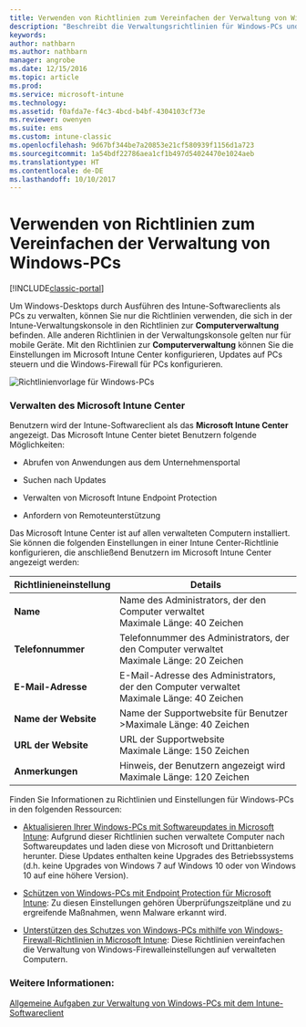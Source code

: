 ```yaml
---
title: Verwenden von Richtlinien zum Vereinfachen der Verwaltung von Windows-PCs
description: "Beschreibt die Verwaltungsrichtlinien für Windows-PCs und die Einstellungen für das Microsoft Intune Center."
keywords: 
author: nathbarn
ms.author: nathbarn
manager: angrobe
ms.date: 12/15/2016
ms.topic: article
ms.prod: 
ms.service: microsoft-intune
ms.technology: 
ms.assetid: f0afda7e-f4c3-4bcd-b4bf-4304103cf73e
ms.reviewer: owenyen
ms.suite: ems
ms.custom: intune-classic
ms.openlocfilehash: 9d67bf344be7a20853e21cf580939f1156d1a723
ms.sourcegitcommit: 1a54bdf22786aea1cf1b497d54024470e1024aeb
ms.translationtype: HT
ms.contentlocale: de-DE
ms.lasthandoff: 10/10/2017
---
```

# <a name="use-policies-to-simplify-windows-pc-management"></a>Verwenden von Richtlinien zum Vereinfachen der Verwaltung von Windows-PCs

[!INCLUDE[classic-portal](../includes/classic-portal.md)]

Um Windows-Desktops durch Ausführen des Intune-Softwareclients als PCs zu verwalten, können Sie nur die Richtlinien verwenden, die sich in der Intune-Verwaltungskonsole in den Richtlinien zur **Computerverwaltung** befinden. Alle anderen Richtlinien in der Verwaltungskonsole gelten nur für mobile Geräte. Mit den Richtlinien zur **Computerverwaltung** können Sie die Einstellungen im Microsoft Intune Center konfigurieren, Updates auf PCs steuern und die Windows-Firewall für PCs konfigurieren.

![Richtlinienvorlage für Windows-PCs](../media/pc_policy_template.png)

### <a name="manage-the-microsoft-intune-center"></a>Verwalten des Microsoft Intune Center
Benutzern wird der Intune-Softwareclient als das **Microsoft Intune Center** angezeigt. Das Microsoft Intune Center bietet Benutzern folgende Möglichkeiten:

-   Abrufen von Anwendungen aus dem Unternehmensportal

-   Suchen nach Updates

-   Verwalten von Microsoft Intune Endpoint Protection

-  Anfordern von Remoteunterstützung

Das Microsoft Intune Center ist auf allen verwalteten Computern installiert. Sie können die folgenden Einstellungen in einer Intune Center-Richtlinie konfigurieren, die anschließend Benutzern im Microsoft Intune Center angezeigt werden:

|Richtlinieneinstellung|Details|
|------------------|--------------------|
|**Name**|Name des Administrators, der den Computer verwaltet<br />Maximale Länge: 40 Zeichen|
|**Telefonnummer**|Telefonnummer des Administrators, der den Computer verwaltet<br />Maximale Länge: 20 Zeichen|
|**E-Mail-Adresse**|E-Mail-Adresse des Administrators, der den Computer verwaltet<br />Maximale Länge: 40 Zeichen|
|**Name der Website**|Name der Supportwebsite für Benutzer<br />>Maximale Länge: 40 Zeichen|
|**URL der Website**|URL der Supportwebsite<br />Maximale Länge: 150 Zeichen|
|**Anmerkungen**|Hinweis, der Benutzern angezeigt wird<br />Maximale Länge: 120 Zeichen|

Finden Sie Informationen zu Richtlinien und Einstellungen für Windows-PCs in den folgenden Ressourcen:

- [Aktualisieren Ihrer Windows-PCs mit Softwareupdates in Microsoft Intune](keep-windows-pcs-up-to-date-with-software-updates-in-microsoft-intune.md): Aufgrund dieser Richtlinien suchen verwaltete Computer nach Softwareupdates und laden diese von Microsoft und Drittanbietern herunter. Diese Updates enthalten keine Upgrades des Betriebssystems (d.h. keine Upgrades von Windows 7 auf Windows 10 oder von Windows 10 auf eine höhere Version).

- [Schützen von Windows-PCs mit Endpoint Protection für Microsoft Intune](help-secure-windows-pcs-with-endpoint-protection-for-microsoft-intune.md): Zu diesen Einstellungen gehören Überprüfungszeitpläne und zu ergreifende Maßnahmen, wenn Malware erkannt wird.

- [Unterstützen des Schutzes von Windows-PCs mithilfe von Windows-Firewall-Richtlinien in Microsoft Intune](help-protect-windows-pcs-using-windows-firewall-policies-in-microsoft-intune.md): Diese Richtlinien vereinfachen die Verwaltung von Windows-Firewalleinstellungen auf verwalteten Computern.


### <a name="see-also"></a>Weitere Informationen:

[Allgemeine Aufgaben zur Verwaltung von Windows-PCs mit dem Intune-Softwareclient](common-windows-pc-management-tasks-with-the-microsoft-intune-computer-client.md)
